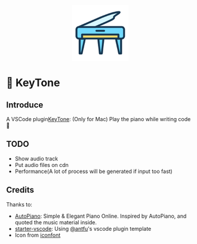 <p align="center">
<img src="./res/icon.png" height="150">
</p>

# 🎹 KeyTone

## Introduce

A VSCode plugin[KeyTone](https://marketplace.visualstudio.com/items?itemName=cyly.key-tone): (Only for Mac) Play the piano while writing code 🤪

## TODO

- Show audio track
- Put audio files on cdn
- Performance(A lot of process will be generated if input too fast)

## Credits

Thanks to:

- [AutoPiano](https://github.com/AutoPiano/AutoPiano): Simple & Elegant Piano Online. Inspired by AutoPiano, and quoted the music material inside.
- [starter-vscode](https://github.com/antfu/starter-vscode): Using [@antfu](https://github.com/antfu)'s vscode plugin template
- Icon from [iconfont](https://www.iconfont.cn/search/index?searchType=icon&q=%E9%92%A2%E7%90%B4)
